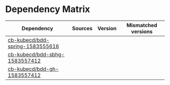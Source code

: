 # Dependency Matrix

Dependency | Sources | Version | Mismatched versions
---------- | ------- | ------- | -------------------
[cb-kubecd/bdd-spring-1583555616](https://github.com/cb-kubecd/bdd-spring-1583555616.git) |  | []() | 
[cb-kubecd/bdd-sbhg-1583557412](https://github.com/cb-kubecd/bdd-sbhg-1583557412.git) |  | []() | 
[cb-kubecd/bdd-gh-1583557412](https://github.com/cb-kubecd/bdd-gh-1583557412.git) |  | []() | 
